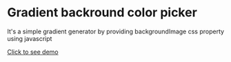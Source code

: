 
# Gradient backround color picker

It's a simple gradient generator by providing backgroundImage css property using javascript

[Click to see demo](https://grandgradient.netlify.app/)